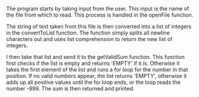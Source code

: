 The program starts by taking input from the user.
This input is the name of the file from which to read.
This process is handled in the openFile function.

The string of text taken from this file is then converted
into a list of integers in the convertToList function.
The function simply splits all newline characters out and uses list comprehension to return the new list of integers.

I then take that list and send it to the getValidSum function. This function first checks if the list is empty and returns 'EMPTY' if it is. Otherwise it takes the first element of the list and runs a for loop for the number in that position. If no valid numbers appear, the list returns 'EMPTY', otherwise it adds up all positive values until the for loop ends, or the loop reads the number -999. The sum is then returned and printed.
